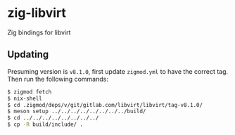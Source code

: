 # zig-libvirt

Zig bindings for libvirt

## Updating

Presuming version is `v8.1.0`, first update `zigmod.yml` to have the correct tag. Then run the following commands:

```sh
$ zigmod fetch
$ nix-shell
$ cd .zigmod/deps/v/git/gitlab.com/libvirt/libvirt/tag-v8.1.0/
$ meson setup ../../../../../../../../build/
$ cd ../../../../../../../../
$ cp -R build/include/ .
```
